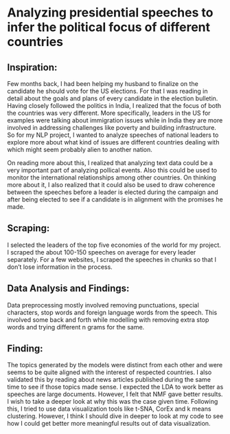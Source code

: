 # Analyzing presidential speeches to infer the political focus of different countries

## Inspiration: 

Few months back, I had been helping my husband to finalize on the candidate he should vote for the US elections.  For that I was reading in detail about the goals and plans of every candidate in the election bulletin. Having closely followed the politics in India, I realized that the focus of both the countries was very different. More specifically, leaders in the US for examples were talking about immigration issues while in India they are more involved in addressing challenges like poverty and building infrastructure. So for my NLP project, I wanted to analyze speeches of national leaders to explore more about what kind of issues are different countries dealing with which might seem probably alien to another nation. 

On reading more about this, I realized that analyzing text data could be a very important part of analyzing pollical events. Also this could be used to monitor the international relationships among other countries. On thinking more about it, I also realized that it could also be used to draw coherence between the speeches before a leader is elected during the campaign and after being elected to see if a candidate is in alignment with the promises he made. 

## Scraping:

I selected the leaders of the top five economies of the world for my project. I scraped the about 100-150 speeches on average for every leader separately. For a few websites, I scraped the speeches in chunks so that I don’t lose information in the process. 

## Data Analysis and Findings:

Data preprocessing mostly involved removing punctuations, special characters, stop words and foreign language words from the speech. This involved some back and forth while modelling with removing extra stop words and trying different n grams for the same. 

## Finding:

The topics generated by the models were distinct from each other and were seems to be quite aligned with the interest of respected countries. I also validated this by reading about news articles published during the same time to see if those topics made sense. I expected the LDA to work better as speeches are large documents. However, I felt that NMF gave better results. I wish to take a deeper look at why this was the case given time. Following this, I tried to use data visualization tools like t-SNA, CorEx and k means clustering. However, I think I should dive in deeper to look at my code to see how I could get better more meaningful results out of data visualization. 

